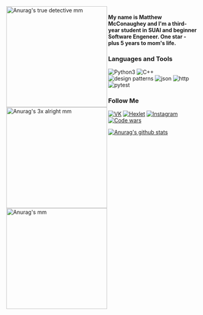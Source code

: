 <a href="https://www.youtube.com/watch?v=bIpZA37Eijk&ab_channel=CsabaMajor">
  <img align="left" alt="Anurag's true detective mm" width="265px" src="https://github.com/Krutov777/temp/blob/main/assets/header2.gif" />
</a>
<a href="https://www.youtube.com/watch?v=X4bg4Q63kJQ&ab_channel=weroslawa">
  <img align="left" alt="Anurag's 3x alright mm" width="265px" src="https://github.com/Krutov777/temp/blob/main/assets/header3.gif" />
</a>
<a href="https://www.youtube.com/watch?v=buFSpomkrW4&ab_channel=%D0%9C%D1%83%D0%B2%D0%B8%D0%A0%D0%B0%D0%B9%D0%B4%D0%B5%D1%80">
  <img align="left" alt="Anurag's mm" width="265px" src="https://github.com/Krutov777/temp/blob/main/assets/header4.gif" />
</a>

#### My name is Matthew McConaughey and I'm a third-year student in SUAI and beginner Software Engeneer. One star - plus 5 years to mom's life.

### Languages and Tools
![Python3](https://img.shields.io/badge/-Python3-0000ff?style=for-the-badge&logo=Python)
![C++](https://img.shields.io/badge/-c++-blue?style=for-the-badge&logo=c%2b%2b)
![design patterns](https://img.shields.io/badge/-design_patterns-orange?style=for-the-badge&logo=)
![json](https://img.shields.io/badge/-json_yaml-grey?style=for-the-badge&logo=json)
![http](https://img.shields.io/badge/-http-informational?style=for-the-badge&logo=http)
![pytest](https://img.shields.io/badge/-PyTest-red?style=for-the-badge&logo=pytest)

### Follow Me
[![VK](https://img.shields.io/badge/-vk-white?style=for-the-badge&logo=VK)](https://vk.com/computing_man)
[![Hexlet](https://img.shields.io/badge/-hexlet-white?style=for-the-badge&logo=Hexlet)](https://ru.hexlet.io/u/matthew_mcconaughey)
[![Instagram](https://img.shields.io/badge/-instagram-yellow?style=for-the-badge&logo=instagram)](https://www.instagram.com/guillermo_krutov/)
[![Code wars](https://img.shields.io/badge/-code_wars-important?style=for-the-badge&logo=https://www.codewars.com/users/Krutov777/badges/micro)](https://www.codewars.com/users/Krutov777)

<a href="https://github.com/Krutov777/github-readme-stats">
  <img align="center" src="https://github-readme-stats.vercel.app/api?username=Krutov777&show_icons=true&include_all_commits=true&theme=radical" alt="Anurag's github stats" />
</a>